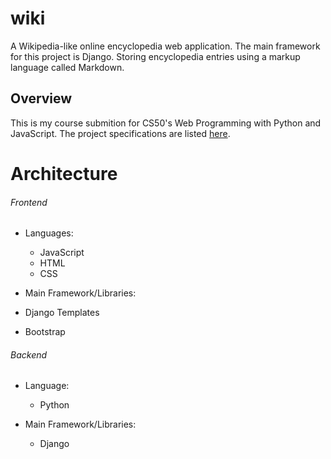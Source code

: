 # wiki
A Wikipedia-like online encyclopedia web application. The main framework for this project is Django. Storing encyclopedia entries using a markup language called Markdown.

## Overview
This is my course submition for CS50's Web Programming with Python and JavaScript. The project specifications are listed [here](https://cs50.harvard.edu/web/2020/projects/1/wiki/).

# Architecture
###### Frontend
* Languages:
  * JavaScript
  * HTML
  * CSS

* Main Framework/Libraries:
 * Django Templates
 * Bootstrap

###### Backend

* Language:
  * Python

* Main Framework/Libraries:
  * Django
